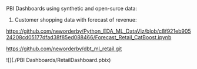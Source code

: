 PBI Dashboards using synthetic and open-surce data:

 1. Customer shopping data with forecast of revenue:

 https://github.com/neworderby/Python_EDA_ML_DataViz/blob/c8f921eb90524208cd05177dfad38f85ed088466/Forecast_Retail_CatBoost.ipynb

 https://github.com/neworderby/dbt_ml_retail.git

 ![](./PBI Dashboards/RetailDashboard.pbix)